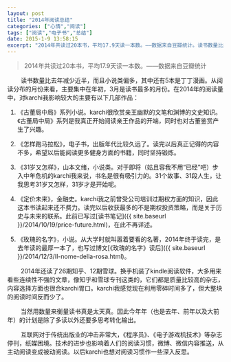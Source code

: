 ```yaml
---
layout: post
title: "2014年阅读总结"
categories: ["心情","阅读"]
tags: ["阅读","电子书","总结"]
date: 2015-1-9 13:58:15
excerpt: "2014年共读过20本书，平均17.9天读一本数。——数据来自豆瓣统计。读书数量比去年减少近半，而且小……"
---
```

> 2014年共读过20本书，平均17.9天读一本数。——数据来自豆瓣统计

&nbsp;&nbsp;&nbsp;&nbsp;&nbsp;&nbsp;&nbsp;&nbsp;读书数量比去年减少近半，而且小说类偏多，其中还有5本是丁丁漫画。从阅读分布的月份来看，主要集中在年初，3月是读书最多的月份。在2014年的阅读量中，对karchi我影响较大的主要有以下几部作品：

1. 《古董局中局》系列小说。karchi很欣赏亲王幽默的文笔和渊博的文史知识。《古董局中局》系列是我真正开始阅读亲王作品的开端，同时也对古董鉴赏产生了兴趣。

2. 《怎样跑马拉松》，电子书，出版年代比较久远了。读完以后真正记得的内容不多，希望以后能阅读更多健身方面的书籍，同时坚持锻炼。

3. 《31岁又怎样》，山本文绪，小说类。对于即将（姑且容我不用“已经”吧）步入中年危机的karchi我来说，书名是很有吸引力的。31个故事、31段人生，让我思考31岁又怎样，31岁才是开始呢。

4. 《定价未来》，金融史。karchi我之前曾受公司培训过期权方面的知识，因此这本书读起来还不费力。读完以后收获最多的不是期权投资策略，而是关于历史与未来的联系。此前已写过[读书笔记]({{ site.baseurl }}/2014/10/19/price-future.html)，在此不再详述。

5. 《玫瑰的名字》，小说。从大学时就叫嚣着要看的名著，2014年终于读完，是去年读的最厚一本了，也写过博文[《玫瑰的名字》读后]({{ site.baseurl }}/2014/12/3/Il-nome-della-rosa.html)。

&nbsp;&nbsp;&nbsp;&nbsp;&nbsp;&nbsp;&nbsp;&nbsp;2014年还读了26期知乎、12期雪球。换手机装了kindle阅读软件，大多用来看些连续性不强的文章，像知乎和雪球专刊这类的，它们都是质量比较高的杂志，内容选择方面也很合karchi胃口。karchi我感觉现在利用零碎时间多了，但大整块的阅读时间反而少了。

&nbsp;&nbsp;&nbsp;&nbsp;&nbsp;&nbsp;&nbsp;&nbsp;当然用数量来衡量读书真是太天真。因此今年年（也是去年、前年以及大前年）的计划是除了多读以外还要多思考转化输出。

&nbsp;&nbsp;&nbsp;&nbsp;&nbsp;&nbsp;&nbsp;&nbsp;互联网对于传统出版业的冲击非常大，《程序员》、《电子游戏机技术》等杂志停刊，纸媒困境。技术的进步也影响着人们的阅读习惯，微博、微信内容推送，从主动阅读变成被动阅读。以后karchi也想对阅读习惯作一些深入反思。